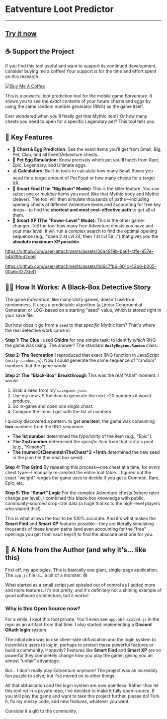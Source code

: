# Eatventure Loot Predictor

---
[Try it now](https://eatventure-loot-predictor.vercel.app/)
---
## ☕ Support the Project

If you find this tool useful and want to support its continued development, consider buying me a coffee! Your support is for the time and effort spent on this research.

[![Buy Me A Coffee](https://img.shields.io/badge/Buy%20Me%20A%20Coffee-%23FFDD00.svg?style=for-the-badge&logo=buy-me-a-coffee&logoColor=black)](https://www.buymeacoffee.com/1vcian)


This is a powerful loot prediction tool for the mobile game *Eatventure*. It allows you to see the *exact* contents of your future chests and eggs by using the same random number generator (RNG) as the game itself.

Ever wondered when you'll finally get that Mythic item? Or how many chests you need to open for a specific Legendary pet? This tool tells you.

## 🚀 Key Features

* 🔮 **Chest & Egg Prediction:** See the exact items you'll get from Small, Big, Pet, Clan, and all Event/Adventure chests.
* 🥚 **Pet Egg Simulation:** Know precisely which pet you'll hatch from Rare, Epic, Legendary, and Ultimate eggs.
* 💰 **Calculators:** Built-in tools to calculate how many Small Boxes you need for a target amount of Pet Food or how many chests for a target XP.
* 🧠 **Smart Find (The "Big Brain" Mode):** This is the killer feature. You can select one or *multiple* items you need (like that Mythic body and Mythic cleaver). The tool will then simulate thousands of paths—including opening chests at different Adventure levels and accounting for free key drops—to find the **shortest and most cost-effective path** to get all of them.
* 🚀 **Smart XP (The "Power-Level" Mode):** This is the other game-changer. Tell the tool how many free Adventure chests you have and your max level. It will run a complex search to find the optimal opening sequence (e.g., "open 2 at Lvl 24, then 1 at Lvl 59...") that gives you the **absolute maximum XP possible**.


https://github.com/user-attachments/assets/30a4819b-ba6f-4ffe-957e-54539fed2eb6


https://github.com/user-attachments/assets/0d6c7fb6-801c-43b6-b265-00a6c3273b61



## 🕵️‍♂️ How It Works: A Black-Box Detective Story

The game *Eatventure*, like many Unity games, doesn't use true randomness. It uses a predictable algorithm (a Linear Congruential Generator, or LCG) based on a starting "seed" value, which is stored right in your save file.

But how does it go from a `seed` to that *specific* Mythic item? That's where the real detective work came in.

**Step 1: The Clue**
I used **Ghidra** for one simple task: to identify *which* RNG the game was using. The answer? The standard **`UnityEngine.Random`** class.

**Step 2: The Recreation**
I reproduced that exact RNG function in JavaScript (`unity-random.js`). Now I could generate the same sequence of "random" numbers that the game would.

**Step 3: The "Black-Box" Breakthrough**
This was the real "Aha!" moment. I would:
1.  Grab a seed from my `savegame.json`.
2.  Use my new JS function to generate the next ~20 numbers it would produce.
3.  Go in-game and open *one single chest*.
4.  Compare the items I got with the list of numbers.

I quickly discovered a pattern: to get **one item**, the game was consuming **two** numbers from the RNG sequence.
* **The 1st number** determined the *type/rarity* of the item (e.g., "Epic").
* **The 2nd number** determined the *specific item* from that rarity's pool (e.g., "Kimono").
* **The (numerOfElementsInTheChest*2 +1)nth** determined the new seed in the json file (the next box seed). 

**Step 4: The Grind**
By repeating this process—one chest at a time, for *every* chest type—I manually re-created the entire loot table. I figured out the exact "weight" ranges the game uses to decide if you get a Common, Rare, Epic, etc.

**Step 5: The "Smart" Logic**
For the complex Adventure chests (where rates change per level), I combined this black-box knowledge with public, community-sourced drop-rate data (a huge thanks to the high-level players who shared this!).

This is what allows the tool to be 100% accurate. And it's what makes the **Smart Find** and **Smart XP** features possible—they are literally simulating thousands of these *known* paths (and even accounting for the "free" openings you get from vault keys!) to find the absolute best one for you.

## 👋 A Note from the Author (and why it's... like this)

First off, my apologies. This is basically one giant, single-page application. The `app.js` file is... a bit of a monster. 😅

What started as a small script just spiraled out of control as I added more and more features. It's not pretty, and it's definitely not a shining example of good software architecture, but it works!

### Why is this Open Source now?

For a while, I kept this tool private. You'll even see `app.obfuscated.js` in the repo as an artifact from that time. I also started implementing a **Discord OAuth login** system.

The initial idea was to use client-side obfuscation and the login system to incentivize users to log in, perhaps to protect these powerful features or build a community. Honestly? Features like **Smart Find** and **Smart XP** are so powerful they completely change how you play the game, giving you an almost "unfair" advantage.

But... I don't really play Eatventure anymore! The project was an incredibly fun puzzle to solve, but I've moved on to other things.

All that obfuscation and the login system are now pointless. Rather than let this tool rot in a private repo, I've decided to make it fully open-source. If you still play the game and want to take this project further, please do! Fork it, fix my messy code, add new features, whatever you want.

Consider it a gift to the community.
